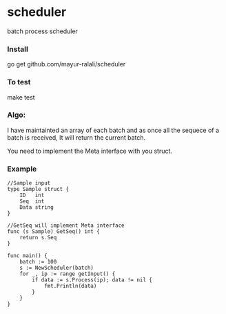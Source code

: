 # scheduler
batch process scheduler

### Install
go get github.com/mayur-ralali/scheduler

### To test
make test

### Algo:
I have maintainted an array of each batch and as once all the sequece of a batch is received, It will return the current batch.  

You need to implement the Meta interface with you struct.

### Example

```
//Sample input
type Sample struct {
	ID   int
	Seq  int
	Data string
}

//GetSeq will implement Meta interface
func (s Sample) GetSeq() int {
	return s.Seq
}

func main() {
    batch := 100
    s := NewScheduler(batch)
    for _, ip := range getInput() {
        if data := s.Process(ip); data != nil {
            fmt.Println(data)
        }
    }
}
```